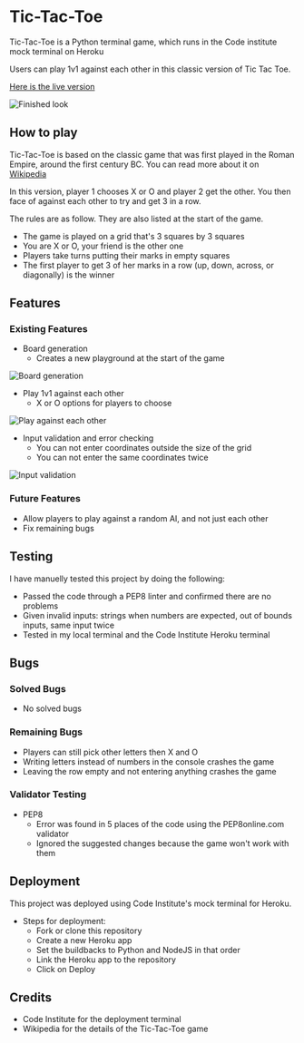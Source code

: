 # Tic-Tac-Toe

Tic-Tac-Toe is a Python terminal game, which runs in the Code institute mock terminal on Heroku

Users can play 1v1 against each other in this classic version of Tic Tac Toe.

[Here is the live version](https://fekadon-tictactoe-31e8140a6902.herokuapp.com/)

![Finished look](https://github.com/fekadon/tictactoe/blob/main/media/tictactoe_finished.png)

## How to play

Tic-Tac-Toe is based on the classic game that was first played in the Roman Empire, around the first century BC. You can read more about it on [Wikipedia](https://en.wikipedia.org/wiki/Tic-tac-toe)

In this version, player 1 chooses X or O and player 2 get the other. You then face of against each other to try and get 3 in a row.

The rules are as follow. They are also listed at the start of the game.

- The game is played on a grid that's 3 squares by 3 squares
- You are X or O, your friend is the other one
- Players take turns putting their marks in empty squares
- The first player to get 3 of her marks in a row (up, down, across, or diagonally) is the winner

## Features

### Existing Features

- Board generation
    - Creates a new playground at the start of the game

![Board generation](https://github.com/fekadon/tictactoe/blob/main/media/features_first.png)

- Play 1v1 against each other
    - X or O options for players to choose

![Play against each other](https://github.com/fekadon/tictactoe/blob/main/media/features_second.png)

- Input validation and error checking
    - You can not enter coordinates outside the size of the grid
    - You can not enter the same coordinates twice

![Input validation](https://github.com/fekadon/tictactoe/blob/main/media/features_third.png)

### Future Features

- Allow players to play against a random AI, and not just each other
- Fix remaining bugs

## Testing

I have manuelly tested this project by doing the following:

- Passed the code through a PEP8 linter and confirmed there are no problems
- Given invalid inputs: strings when numbers are expected, out of bounds inputs, same input twice
- Tested in my local terminal and the Code Institute Heroku terminal

## Bugs

### Solved Bugs

- No solved bugs

### Remaining Bugs

- Players can still pick other letters then X and O
- Writing letters instead of numbers in the console crashes the game
- Leaving the row empty and not entering anything crashes the game

### Validator Testing

- PEP8
    - Error was found in 5 places of the code using the PEP8online.com validator
    - Ignored the suggested changes because the game won't work with them

## Deployment

This project was deployed using Code Institute's mock terminal for Heroku.

- Steps for deployment:
    - Fork or clone this repository
    - Create a new Heroku app
    - Set the buildbacks to Python and NodeJS in that order
    - Link the Heroku app to the repository
    - Click on Deploy

## Credits

- Code Institute for the deployment terminal
- Wikipedia for the details of the Tic-Tac-Toe game